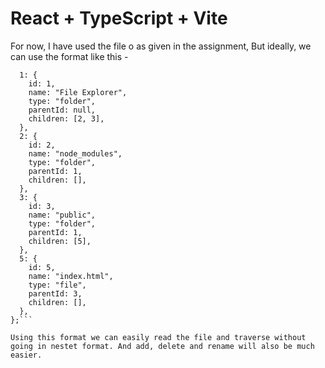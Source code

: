 # React + TypeScript + Vite

For now, I have used the file o as given in the assignment, But ideally, we can use the format like this -

```{
  1: {
    id: 1,
    name: "File Explorer",
    type: "folder",
    parentId: null,
    children: [2, 3],
  },
  2: {
    id: 2,
    name: "node_modules",
    type: "folder",
    parentId: 1,
    children: [],
  },
  3: {
    id: 3,
    name: "public",
    type: "folder",
    parentId: 1,
    children: [5],
  },
  5: {
    id: 5,
    name: "index.html",
    type: "file",
    parentId: 3,
    children: [],
  },
};```

Using this format we can easily read the file and traverse without going in nestet format. And add, delete and rename will also be much easier.
